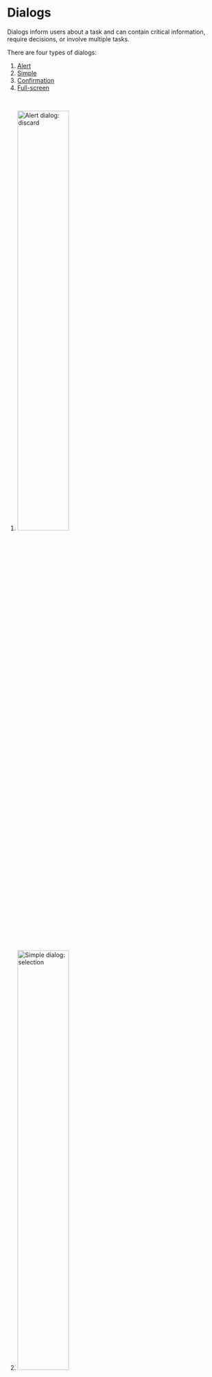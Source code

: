 <!--docs:
title: "Dialogs"
layout: detail
section: components
excerpt: "Dialogs are modal windows that require interaction."
iconId: 
path: /catalog/dialog/
-->


# Dialogs

Dialogs inform users about a task and can contain critical information, require decisions, or involve multiple tasks.

There are four types of dialogs:

1. [Alert](#alert-dialog)
1. [Simple](#simple-dialog)
1. [Confirmation](#confirmation-dialog)
1. [Full-screen](#full-screen-dialog)

<br>

1. <img src="assets/alert-dialog.png" alt="Alert dialog: discard" width=50%>
1. <img src="assets/simple-dialog.png" alt="Simple dialog: selection" width=50%>
1. <img src="assets/confirmation-dialog.png" alt="Confirmation dialog: selection confirmation" width=50%>
1. <img src="assets/full-screen-dialog.png" alt="Full-screen dialog: event" width=50%>

## Using dialogs

A dialog is a type of modal window that appears in front of app content to provide critical information or ask for a decision. Dialogs disable all app functionality when they appear, and remain on screen until confirmed, dismissed, or a required action has been taken.

Dialogs are purposefully interruptive, so they should be used sparingly.

Before you can use Material dialogss, you need to import the Material Components package for Flutter: `package:flutter/material.dart`.

You need to be using a [`MaterialApp`](https://api.flutter.dev/flutter/material/MaterialApp-class.html).

For more information on getting started with the Material for Flutter, go to the Flutter [Material library](https://api.flutter.dev/flutter/material/material-library.html) page.

### Making dialogs accessible

Flutter's APIs support accessibility setting for large fonts, screen readers, and sufficient contrast. For more information, go to Flutter's [accessibility](https://flutter.dev/docs/development/accessibility-and-localization/accessibility) and [internationalization](https://flutter.dev/docs/development/accessibility-and-localization/internationalization) pages.

For more guidance on writing labels, go to [our page on how to write a good accessibility label](https://material.io/design/usability/accessibility.html#writing).

## Alert dialog

Alert dialogs interrupt users with urgent information, details, or actions.

### Alert dialog example

`Dialog`
* [Class description](https://api.flutter.dev/flutter/material/Dialog-class.html)
* [API document](https://api.flutter.dev/flutter/material/Dialog/Dialog.html)

### Alert dialog anatomy and key properties

The alert dialog contains the following:

![alert dialog anatomy diagram](assets/dialog-anatomy.png)

1. Container
1. Title (optional)
1. Supporting text
1. Buttons
1. Scrim

**Container attributes**

| &nbsp; | **Properties** |
| --- | --- |
| **Color** | |
| **Stroke color** | |
| **Stroke width** | |
| **Shape** | |
| **Elevation** | |
| **Ripple color** | |


**Title attributes**

| &nbsp; | **Properties** |
| --- | --- |
| **Text label** | |
| **Color** | | 
| **Typography** | |


**Supporting text attributes**
| &nbsp; | **Properties** |
| --- | --- |
| **Text label** | |
| **Color** | |
| **Typography** | |


**Buttons attributes**
| &nbsp; | **Properties** |
| --- | --- |
| | | 


**Scrip attributes**
| &nbsp; | **Properties** |
| --- | --- |
| | |


## Simple dialog

Simple dialogs can display items that are immediately actionable when selected. They don’t have text buttons.

As simple dialogs are interruptive, they should be used sparingly. Alternatively, dropdown menus provide options in a non-modal, less disruptive way.

### Simple dialog example

`Dialog`
* [Class description](https://api.flutter.dev/flutter/material/Dialog-class.html)
* [API document](https://api.flutter.dev/flutter/material/Dialog/Dialog.html)

### Simple dialog anatomy and key properties

A simple dialog contains the following:


![simple dialog anatomy diagram](assets/Dialogs_SimpleDIalog_anatomy.png)

1. Container
1. Title 
1. List item
    1. Supporting visual
    1. Primary text
1. Button
1. Scrim



**Container attributes**

| &nbsp; | **Properties** |
| --- | --- |
| **Color** | |
| **Stroke color** | |
| **Stroke width** | |
| **Shape** | |
| **Elevation** | |
| **Ripple color** | |


**Title attributes**

| &nbsp; | **Properties** |
| --- | --- |
| **Text label** | |
| **Color** | | 
| **Typography** | |


**List item supporting visual attributes**


| &nbsp; | **Properties** |
| --- | --- |
| | |

**List item primary text**
| &nbsp; | **Properties** |
| --- | --- |
| **Text label** | |
| **Color** | |
| **Typography** | |


**Buttons attributes**
| &nbsp; | **Properties** |
| --- | --- |
| | | 


**Scrip attributes**
| &nbsp; | **Properties** |
| --- | --- |
| | |



## Confirmation dialog

Confirmation dialogs give users the ability to provide final confirmation of a choice before committing to it, so they have a chance to change their minds if necessary.

If the user confirms a choice, it’s carried out. Otherwise, the user can dismiss the dialog. For example, users can listen to multiple ringtones but only make a final selection upon tapping “OK.”

### Confirmation dialog example

`Dialog`
* [Class description](https://api.flutter.dev/flutter/material/Dialog-class.html)
* [API document](https://api.flutter.dev/flutter/material/Dialog/Dialog.html)

### Confirmation dialog anatomy and key properties

A confirmation dialog contains the following:

![confirmation dialog anatomy diagram](assets/Dialogs_Confirmation_anatomy.png)


1. Container
1. Title
1. List item
    1. List control
    1. Primary text
1. Button
1. Scrim

**Container attributes**

| &nbsp; | **Properties** |
| --- | --- |
| **Color** | |
| **Stroke color** | |
| **Stroke width** | |
| **Shape** | |
| **Elevation** | |
| **Ripple color** | |


**Title attributes**

| &nbsp; | **Properties** |
| --- | --- |
| **Text label** | |
| **Color** | | 
| **Typography** | |


**List item list control attributes**

| &nbsp; | **Properties** |
| --- | --- |
| | | 

**List item primary text attribute**


| &nbsp; | **Properties** |
| --- | --- |
| **Text label** | |
| **Color** | |
| **Typography** | |


**Buttons attributes**
| &nbsp; | **Properties** |
| --- | --- |
| | | 


**Scrip attributes**
| &nbsp; | **Properties** |
| --- | --- |
| | |



## Full-screen dialog

Full-screen dialogs group a series of tasks, such as creating a calendar entry with the event title, date, location, and time. Because they take up the entire screen, full-screen dialogs are the only dialogs over which other dialogs can appear.dia

### Full-screen dialog example

`Dialog`
* [Class description](https://api.flutter.dev/flutter/material/Dialog-class.html)
* [API document](https://api.flutter.dev/flutter/material/Dialog/Dialog.html)

### Full-screen dialog anatomy and key properties


The full-screen dialog contains the following properties:

![full-screen dialog anatomy](assets/Dialogs_FullScreen_anatomy_no-container.png)

1. Title
1. Icon Button
1. Buttons
1. Scrim

**Container attributes**

| &nbsp; | **Properties** |
| --- | --- |
| **Color** | |
| **Stroke color** | |
| **Stroke width** | |
| **Shape** | |
| **Elevation** | |
| **Ripple color** | |


**Title attributes**

| &nbsp; | **Properties** |
| --- | --- |
| **Text label** | |
| **Color** | | 
| **Typography** | |


**Supporting text attributes**
| &nbsp; | **Properties** |
| --- | --- |
| **Text label** | |
| **Color** | |
| **Typography** | |


**Buttons attributes**
| &nbsp; | **Properties** |
| --- | --- |
| | | 


**Scrip attributes**
| &nbsp; | **Properties** |
| --- | --- |
| | |



## Dialog theming

### Dialog theming example

__**Note to developers** Provide an example with the following features using the [Shrine theme](https://material.io/design/material-studies/shrine.html#about-shrine)__
* Create a simple dialog
* Add a title "Title"
* Add 3 radio buttons with the following options:
  * "option 1"
  * "option 2"
  * "option 3"
* Add two text buttons to the bottom:
  * "Action 1"
  * "Action 2"
* Use the [Cards](https://github.com/mingjane-work/doc-material-components/blob/mingjane-doc-branch/cards-examples/Flutter/assets/shrine_card.png) themed image as the scrim
